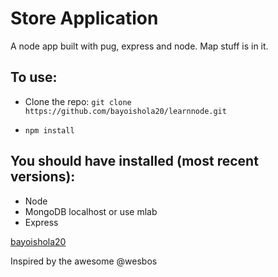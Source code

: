 # Store Application
A node app built with pug, express and node. Map stuff is in it.

## To use:
* Clone the repo: `git clone https://github.com/bayoishola20/learnnode.git`

* `npm install`



## You should have installed (most recent versions):

* Node
* MongoDB localhost or use mlab
* Express



[bayoishola20](github.bayoishola20.io)


Inspired by the awesome @wesbos